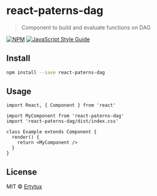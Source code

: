 # react-paterns-dag

> Component to build and evaluate functions on DAG

[![NPM](https://img.shields.io/npm/v/react-paterns-dag.svg)](https://www.npmjs.com/package/react-paterns-dag) [![JavaScript Style Guide](https://img.shields.io/badge/code_style-standard-brightgreen.svg)](https://standardjs.com)

## Install

```bash
npm install --save react-paterns-dag
```

## Usage

```tsx
import React, { Component } from 'react'

import MyComponent from 'react-paterns-dag'
import 'react-paterns-dag/dist/index.css'

class Example extends Component {
  render() {
    return <MyComponent />
  }
}
```

## License

MIT © [Ertytux](https://github.com/Ertytux)
